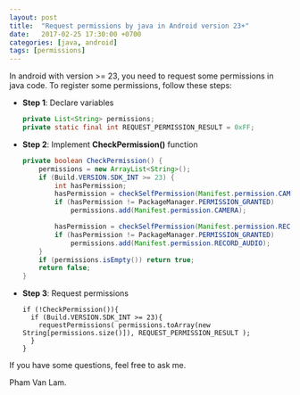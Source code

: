 ```yaml
---
layout: post
title:  "Request permissions by java in Android version 23+"
date:   2017-02-25 17:30:00 +0700
categories: [java, android]
tags: [permissions]
---
```


In android with version >= 23, you need to request some permissions
in java code. To register some permissions, follow these steps:

  * **Step 1**: Declare variables
  
    ```java
	private List<String> permissions;
	private static final int REQUEST_PERMISSION_RESULT = 0xFF;
	```

  * **Step 2**: Implement **CheckPermission()** function

    ```java
	private boolean CheckPermission() {
		permissions = new ArrayList<String>();
		if (Build.VERSION.SDK_INT >= 23) {
			int hasPermission;
			hasPermission = checkSelfPermission(Manifest.permission.CAMERA);
			if (hasPermission != PackageManager.PERMISSION_GRANTED)
				permissions.add(Manifest.permission.CAMERA);

			hasPermission = checkSelfPermission(Manifest.permission.RECORD_AUDIO);
			if (hasPermission != PackageManager.PERMISSION_GRANTED)
				permissions.add(Manifest.permission.RECORD_AUDIO);
		}
		if (permissions.isEmpty()) return true;
		return false;
	}
	```
	
  * **Step 3**: Request permissions 
	
    ```
	if (!CheckPermission()){
      if (Build.VERSION.SDK_INT >= 23){
		requestPermissions( permissions.toArray(new String[permissions.size()]), REQUEST_PERMISSION_RESULT );
      }
    }
	```
	
If you have some questions, feel free to ask me.

Pham Van Lam.
